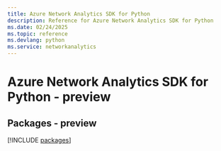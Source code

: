 ```yaml
---
title: Azure Network Analytics SDK for Python
description: Reference for Azure Network Analytics SDK for Python
ms.date: 02/24/2025
ms.topic: reference
ms.devlang: python
ms.service: networkanalytics
---
```

# Azure Network Analytics SDK for Python - preview
## Packages - preview
[!INCLUDE [packages](network-analytics-index.md)]